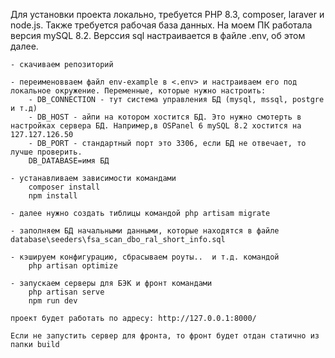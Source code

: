 Для установки проекта локально, требуется PHP 8.3, composer, laraver и node.js. Также требуется рабочая база данных. На моем ПК работала версия mySQL 8.2. Верссия sql настраивается в файле .env, об этом далее.

    - скачиваем репозиторий

    - переименовваем файл env-example в <.env> и настраиваем его под локальное окружение. Переменные, которые нужно настроить:
        - DB_CONNECTION - тут система управления БД (mysql, mssql, postgre и т.д)
        - DB_HOST - айпи на котором хостится БД. Это нужно смотерть в настройках сервера БД. Например,в OSPanel 6 mySQL 8.2 хостится на 127.127.126.50
        - DB_PORT - стандартный порт это 3306, если БД не отвечает, то лучше проверить.
        DB_DATABASE=имя БД

    - устанавливаем зависимости командами
        composer install
        npm install

    - далее нужно создать тиблицы командой php artisam migrate

    - заполняем БД начальными данными, которые находятся в файле database\seeders\fsa_scan_dbo_ral_short_info.sql

    - кэшируем конфигурацию, сбрасываем роуты..  и т.д. командой 
        php artisan optimize

    - запускаем серверы для БЭК и фронт командами
        php artisan serve
        npm run dev

    проект будет работать по адресу: http://127.0.0.1:8000/

    Если не запустить сервер для фронта, то фронт будет отдан статично из папки build